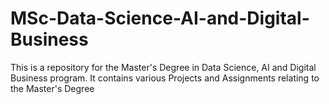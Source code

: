 # MSc-Data-Science-AI-and-Digital-Business
This is a repository for the Master's Degree in Data Science, AI and Digital Business program.
It contains various Projects and Assignments relating to the Master's Degree
